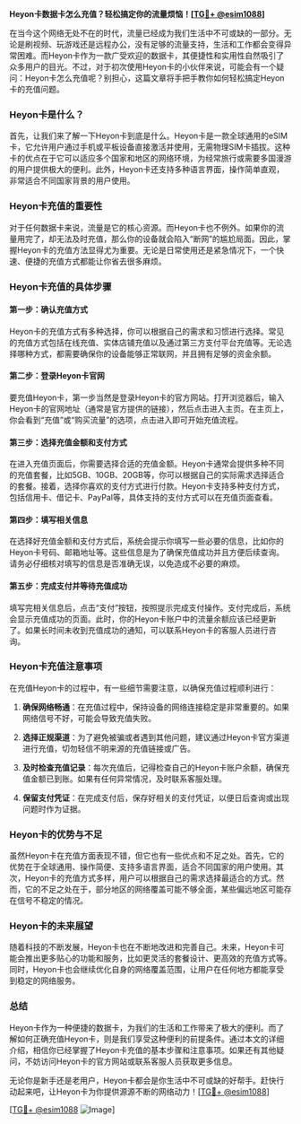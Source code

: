 **Heyon卡数据卡怎么充值？轻松搞定你的流量烦恼！[[TG💪+ @esim1088](https://t.me/s/esim1088)]**

在当今这个网络无处不在的时代，流量已经成为我们生活中不可或缺的一部分。无论是刷视频、玩游戏还是远程办公，没有足够的流量支持，生活和工作都会变得异常困难。而Heyon卡作为一款广受欢迎的数据卡，其便捷性和实用性自然吸引了众多用户的目光。不过，对于初次使用Heyon卡的小伙伴来说，可能会有一个疑问：Heyon卡怎么充值呢？别担心，这篇文章将手把手教你如何轻松搞定Heyon卡的充值问题。

### Heyon卡是什么？

首先，让我们来了解一下Heyon卡到底是什么。Heyon卡是一款全球通用的eSIM卡，它允许用户通过手机或平板设备直接激活并使用，无需物理SIM卡插拔。这种卡的优点在于它可以适应多个国家和地区的网络环境，为经常旅行或需要多国漫游的用户提供极大的便利。此外，Heyon卡还支持多种语言界面，操作简单直观，非常适合不同国家背景的用户使用。

### Heyon卡充值的重要性

对于任何数据卡来说，流量是它的核心资源。而Heyon卡也不例外。如果你的流量用完了，却无法及时充值，那么你的设备就会陷入“断网”的尴尬局面。因此，掌握Heyon卡的充值方法显得尤为重要。无论是日常使用还是紧急情况下，一个快速、便捷的充值方式都能让你省去很多麻烦。

### Heyon卡充值的具体步骤

#### 第一步：确认充值方式

Heyon卡的充值方式有多种选择，你可以根据自己的需求和习惯进行选择。常见的充值方式包括在线充值、实体店铺充值以及通过第三方支付平台充值等。无论选择哪种方式，都需要确保你的设备能够正常联网，并且拥有足够的资金余额。

#### 第二步：登录Heyon卡官网

要充值Heyon卡，第一步当然是登录Heyon卡的官方网站。打开浏览器后，输入Heyon卡的官网地址（通常是官方提供的链接），然后点击进入主页。在主页上，你会看到“充值”或“购买流量”的选项，点击进入即可开始充值流程。

#### 第三步：选择充值金额和支付方式

在进入充值页面后，你需要选择合适的充值金额。Heyon卡通常会提供多种不同的充值套餐，比如5GB、10GB、20GB等，你可以根据自己的实际需求选择适合的套餐。接着，选择你喜欢的支付方式进行付款。Heyon卡支持多种支付方式，包括信用卡、借记卡、PayPal等，具体支持的支付方式可以在充值页面查看。

#### 第四步：填写相关信息

在选择好充值金额和支付方式后，系统会提示你填写一些必要的信息，比如你的Heyon卡号码、邮箱地址等。这些信息是为了确保充值成功并且方便后续查询。请务必仔细核对填写的信息是否准确无误，以免造成不必要的麻烦。

#### 第五步：完成支付并等待充值成功

填写完相关信息后，点击“支付”按钮，按照提示完成支付操作。支付完成后，系统会显示充值成功的页面。此时，你的Heyon卡账户中的流量余额应该已经更新了。如果长时间未收到充值成功的通知，可以联系Heyon卡的客服人员进行咨询。

### Heyon卡充值注意事项

在充值Heyon卡的过程中，有一些细节需要注意，以确保充值过程顺利进行：

1. **确保网络畅通**：在充值过程中，保持设备的网络连接稳定是非常重要的。如果网络信号不好，可能会导致充值失败。
   
2. **选择正规渠道**：为了避免被骗或者遇到其他问题，建议通过Heyon卡官方渠道进行充值，切勿轻信不明来源的充值链接或广告。

3. **及时检查充值记录**：每次充值后，记得检查自己的Heyon卡账户余额，确保充值金额已到账。如果有任何异常情况，及时联系客服处理。

4. **保留支付凭证**：在完成支付后，保存好相关的支付凭证，以便日后查询或出现问题时作为证据。

### Heyon卡的优势与不足

虽然Heyon卡在充值方面表现不错，但它也有一些优点和不足之处。首先，它的优势在于全球通用、操作简便、支持多语言界面，适合不同国家的用户使用。其次，Heyon卡的充值方式多样，用户可以根据自己的需求选择最适合的方式。然而，它的不足之处在于，部分地区的网络覆盖可能不够全面，某些偏远地区可能存在信号不稳定的情况。

### Heyon卡的未来展望

随着科技的不断发展，Heyon卡也在不断地改进和完善自己。未来，Heyon卡可能会推出更多贴心的功能和服务，比如更灵活的套餐设计、更高效的充值方式等。同时，Heyon卡也会继续优化自身的网络覆盖范围，让用户在任何地方都能享受到稳定的网络服务。

### 总结

Heyon卡作为一种便捷的数据卡，为我们的生活和工作带来了极大的便利。而了解如何正确充值Heyon卡，则是我们享受这种便利的前提条件。通过本文的详细介绍，相信你已经掌握了Heyon卡充值的基本步骤和注意事项。如果还有其他疑问，不妨访问Heyon卡的官方网站或联系客服人员获取更多信息。

无论你是新手还是老用户，Heyon卡都会是你生活中不可或缺的好帮手。赶快行动起来吧，让Heyon卡为你提供源源不断的网络动力！[[TG💪+ @esim1088](https://t.me/s/esim1088)] 

[[TG💪+ @esim1088](https://t.me/s/esim1088) ![Image](https://i.postimg.cc/4NQfJmqS/Snipaste-2025-05-13-00-14-12.png)]